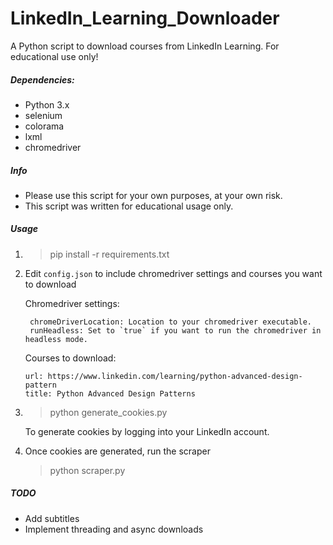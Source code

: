 # LinkedIn_Learning_Downloader
A Python script to download courses from LinkedIn Learning. For educational use only!

##### Dependencies:
- Python 3.x
- selenium
- colorama
- lxml
- chromedriver

##### Info

- Please use this script for your own purposes, at your own risk.
- This script was written for educational usage only.

##### Usage
1. > pip install -r requirements.txt

2. Edit `config.json` to include chromedriver settings and courses you want to download
   
   Chromedriver settings: 
   ```
    chromeDriverLocation: Location to your chromedriver executable.
    runHeadless: Set to `true` if you want to run the chromedriver in headless mode.
    ```
    
    Courses to download:
    ```
    url: https://www.linkedin.com/learning/python-advanced-design-pattern
    title: Python Advanced Design Patterns
    ```
3.  >python generate_cookies.py
    
    To generate cookies by logging into your LinkedIn account.

4. Once cookies are generated, run the scraper
    > python scraper.py



##### TODO

 - Add subtitles
 - Implement threading and async downloads